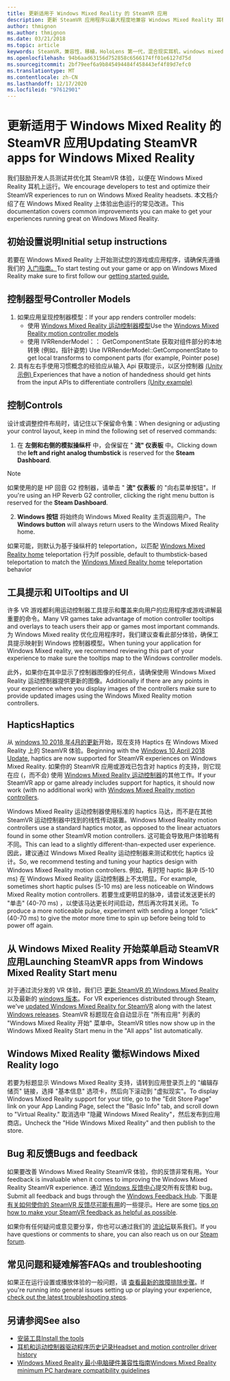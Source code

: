 ```yaml
---
title: 更新适用于 Windows Mixed Reality 的 SteamVR 应用
description: 更新 SteamVR 应用程序以最大程度地兼容 Windows Mixed Reality 耳机的最佳实践。
author: thmignon
ms.author: thmignon
ms.date: 03/21/2018
ms.topic: article
keywords: SteamVR，兼容性，移植，HoloLens 第一代，混合现实耳机，windows mixed reality 耳机，迁移，Windows 10，流，运动控制器，haptics
ms.openlocfilehash: 94b6aad63156d752858c6566174ff01e6127d75d
ms.sourcegitcommit: 2bf79eef6a9b845494484f458443ef4f89d7efc0
ms.translationtype: MT
ms.contentlocale: zh-CN
ms.lasthandoff: 12/17/2020
ms.locfileid: "97612901"
---
```

# <a name="updating-steamvr-apps-for-windows-mixed-reality"></a><span data-ttu-id="a5fb6-104">更新适用于 Windows Mixed Reality 的 SteamVR 应用</span><span class="sxs-lookup"><span data-stu-id="a5fb6-104">Updating SteamVR apps for Windows Mixed Reality</span></span>

<span data-ttu-id="a5fb6-105">我们鼓励开发人员测试并优化其 SteamVR 体验，以便在 Windows Mixed Reality 耳机上运行。</span><span class="sxs-lookup"><span data-stu-id="a5fb6-105">We encourage developers to test and optimize their SteamVR experiences to run on Windows Mixed Reality headsets.</span></span> <span data-ttu-id="a5fb6-106">本文档介绍了在 Windows Mixed Reality 上体验出色运行的常见改进。</span><span class="sxs-lookup"><span data-stu-id="a5fb6-106">This documentation covers common improvements you can make to get your experiences running great on Windows Mixed Reality.</span></span>

## <a name="initial-setup-instructions"></a><span data-ttu-id="a5fb6-107">初始设置说明</span><span class="sxs-lookup"><span data-stu-id="a5fb6-107">Initial setup instructions</span></span>

<span data-ttu-id="a5fb6-108">若要在 Windows Mixed Reality 上开始测试您的游戏或应用程序，请确保先遵循我们的 [入门指南。](https://aka.ms/WindowsMixedRealitySteamVR)</span><span class="sxs-lookup"><span data-stu-id="a5fb6-108">To start testing out your game or app on Windows Mixed Reality make sure to first follow our [getting started guide.](https://aka.ms/WindowsMixedRealitySteamVR)</span></span>

## <a name="controller-models"></a><span data-ttu-id="a5fb6-109">控制器型号</span><span class="sxs-lookup"><span data-stu-id="a5fb6-109">Controller Models</span></span>

1. <span data-ttu-id="a5fb6-110">如果应用呈现控制器模型：</span><span class="sxs-lookup"><span data-stu-id="a5fb6-110">If your app renders controller models:</span></span>
    * <span data-ttu-id="a5fb6-111">使用 [Windows Mixed Reality 运动控制器模型](../../design/motion-controllers.md#rendering-the-motion-controller-model)</span><span class="sxs-lookup"><span data-stu-id="a5fb6-111">Use the [Windows Mixed Reality motion controller models](../../design/motion-controllers.md#rendering-the-motion-controller-model)</span></span>
    * <span data-ttu-id="a5fb6-112">使用 IVRRenderModel：： GetComponentState 获取对组件部分的本地转换 (例如，指针姿势) </span><span class="sxs-lookup"><span data-stu-id="a5fb6-112">Use IVRRenderModel::GetComponentState to get local transforms to component parts (for example, Pointer pose)</span></span>
2. <span data-ttu-id="a5fb6-113">具有左右手使用习惯概念的经验应从输入 Api 获取提示，以区分控制器 [ (Unity 示例) ](../unity/gestures-and-motion-controllers-in-unity.md#unity-buttonaxis-mapping-table)</span><span class="sxs-lookup"><span data-stu-id="a5fb6-113">Experiences that have a notion of handedness should get hints from the input APIs to differentiate controllers [(Unity example)](../unity/gestures-and-motion-controllers-in-unity.md#unity-buttonaxis-mapping-table)</span></span>

## <a name="controls"></a><span data-ttu-id="a5fb6-114">控制</span><span class="sxs-lookup"><span data-stu-id="a5fb6-114">Controls</span></span>

<span data-ttu-id="a5fb6-115">设计或调整控件布局时，请记住以下保留命令集：</span><span class="sxs-lookup"><span data-stu-id="a5fb6-115">When designing or adjusting your control layout, keep in mind the following set of reserved commands:</span></span>
1. <span data-ttu-id="a5fb6-116">在 **左侧和右侧的模拟操纵杆** 中，会保留在 " **流" 仪表板** 中。</span><span class="sxs-lookup"><span data-stu-id="a5fb6-116">Clicking down the **left and right analog thumbstick** is reserved for the **Steam Dashboard**.</span></span>

> [!NOTE]
> <span data-ttu-id="a5fb6-117">如果使用的是 HP 回音 G2 控制器，请单击 " **流" 仪表板** 的 "向右菜单按钮"。</span><span class="sxs-lookup"><span data-stu-id="a5fb6-117">If you're using an HP Reverb G2 controller, clicking the right menu button is reserved for the **Steam Dashboard**.</span></span>

2. <span data-ttu-id="a5fb6-118">**Windows 按钮** 将始终向 Windows Mixed Reality 主页返回用户。</span><span class="sxs-lookup"><span data-stu-id="a5fb6-118">The **Windows button** will always return users to the Windows Mixed Reality home.</span></span>

<span data-ttu-id="a5fb6-119">如果可能，则默认为基于操纵杆的 teleportation，以匹配 [Windows Mixed Reality home](../../discover/navigating-the-windows-mixed-reality-home.md#getting-around-your-home) teleportation 行为</span><span class="sxs-lookup"><span data-stu-id="a5fb6-119">If possible, default to thumbstick-based teleportation to match the [Windows Mixed Reality home](../../discover/navigating-the-windows-mixed-reality-home.md#getting-around-your-home) teleportation behavior</span></span>

## <a name="tooltips-and-ui"></a><span data-ttu-id="a5fb6-120">工具提示和 UI</span><span class="sxs-lookup"><span data-stu-id="a5fb6-120">Tooltips and UI</span></span>

<span data-ttu-id="a5fb6-121">许多 VR 游戏都利用运动控制器工具提示和覆盖来向用户的应用程序或游戏讲解最重要的命令。</span><span class="sxs-lookup"><span data-stu-id="a5fb6-121">Many VR games take advantage of motion controller tooltips and overlays to teach users their app or games most important commands.</span></span> <span data-ttu-id="a5fb6-122">为 Windows Mixed reality 优化应用程序时，我们建议查看此部分体验，确保工具提示映射到 Windows 控制器模型。</span><span class="sxs-lookup"><span data-stu-id="a5fb6-122">When tuning your application for Windows Mixed reality, we recommend reviewing this part of your experience to make sure the tooltips map to the Windows controller models.</span></span>

<span data-ttu-id="a5fb6-123">此外，如果你在其中显示了控制器图像的任何点，请确保使用 Windows Mixed Reality 运动控制器提供更新的图像。</span><span class="sxs-lookup"><span data-stu-id="a5fb6-123">Additionally if there are any points in your experience where you display images of the controllers make sure to provide updated images using the Windows Mixed Reality motion controllers.</span></span>

## <a name="haptics"></a><span data-ttu-id="a5fb6-124">Haptics</span><span class="sxs-lookup"><span data-stu-id="a5fb6-124">Haptics</span></span>

<span data-ttu-id="a5fb6-125">从 [windows 10 2018 年4月的更新](https://docs.microsoft.com/windows/mixed-reality/enthusiast-guide/release-notes-april-2018)开始，现在支持 Haptics 在 Windows Mixed Reality 上的 SteamVR 体验。</span><span class="sxs-lookup"><span data-stu-id="a5fb6-125">Beginning with the [Windows 10 April 2018 Update](https://docs.microsoft.com/windows/mixed-reality/enthusiast-guide/release-notes-april-2018), haptics are now supported for SteamVR experiences on Windows Mixed Reality.</span></span> <span data-ttu-id="a5fb6-126">如果你的 SteamVR 应用或游戏已包含对 haptics 的支持，则它现在应 (，而不会) 使用 [Windows Mixed Reality 运动控制器](../../design/motion-controllers.md)的其他工作。</span><span class="sxs-lookup"><span data-stu-id="a5fb6-126">If your SteamVR app or game already includes support for haptics, it should now work (with no additional work) with [Windows Mixed Reality motion controllers](../../design/motion-controllers.md).</span></span>

<span data-ttu-id="a5fb6-127">Windows Mixed Reality 运动控制器使用标准的 haptics 马达，而不是在其他 SteamVR 运动控制器中找到的线性传动装置。</span><span class="sxs-lookup"><span data-stu-id="a5fb6-127">Windows Mixed Reality motion controllers use a standard haptics motor, as opposed to the linear actuators found in some other SteamVR motion controllers.</span></span> <span data-ttu-id="a5fb6-128">这可能会导致用户体验略有不同。</span><span class="sxs-lookup"><span data-stu-id="a5fb6-128">This can lead to a slightly different-than-expected user experience.</span></span> <span data-ttu-id="a5fb6-129">因此，建议通过 Windows Mixed Reality 运动控制器来测试和优化 haptics 设计。</span><span class="sxs-lookup"><span data-stu-id="a5fb6-129">So, we recommend testing and tuning your haptics design with Windows Mixed Reality motion controllers.</span></span> <span data-ttu-id="a5fb6-130">例如，有时短 haptic 脉冲 (5-10 ms) 在 Windows Mixed Reality 运动控制器上不太明显。</span><span class="sxs-lookup"><span data-stu-id="a5fb6-130">For example, sometimes short haptic pulses (5-10 ms) are less noticeable on Windows Mixed Reality motion controllers.</span></span> <span data-ttu-id="a5fb6-131">若要生成更明显的脉冲，请尝试发送更长的 "单击" (40-70 ms) ，以使该马达更长时间启动，然后再次将其关闭。</span><span class="sxs-lookup"><span data-stu-id="a5fb6-131">To produce a more noticeable pulse, experiment with sending a longer “click” (40-70 ms) to give the motor more time to spin up before being told to power off again.</span></span>

## <a name="launching-steamvr-apps-from-windows-mixed-reality-start-menu"></a><span data-ttu-id="a5fb6-132">从 Windows Mixed Reality 开始菜单启动 SteamVR 应用</span><span class="sxs-lookup"><span data-stu-id="a5fb6-132">Launching SteamVR apps from Windows Mixed Reality Start menu</span></span>

<span data-ttu-id="a5fb6-133">对于通过流分发的 VR 体验，我们已 [更新 SteamVR 的 Windows Mixed Reality](https://steamcommunity.com/games/719950/announcements/detail/1687045485866139800) 以及最新的 [windows 版本](https://insider.windows.com)。</span><span class="sxs-lookup"><span data-stu-id="a5fb6-133">For VR experiences distributed through Steam, we've [updated Windows Mixed Reality for SteamVR](https://steamcommunity.com/games/719950/announcements/detail/1687045485866139800) along with the latest [Windows releases](https://insider.windows.com).</span></span> <span data-ttu-id="a5fb6-134">SteamVR 标题现在会自动显示在 "所有应用" 列表的 "Windows Mixed Reality 开始" 菜单中。</span><span class="sxs-lookup"><span data-stu-id="a5fb6-134">SteamVR titles now show up in the Windows Mixed Reality Start menu in the "All apps" list automatically.</span></span>

## <a name="windows-mixed-reality-logo"></a><span data-ttu-id="a5fb6-135">Windows Mixed Reality 徽标</span><span class="sxs-lookup"><span data-stu-id="a5fb6-135">Windows Mixed Reality logo</span></span>

<span data-ttu-id="a5fb6-136">若要为标题显示 Windows Mixed Reality 支持，请转到应用登录页上的 "编辑存储页" 链接，选择 "基本信息" 选项卡，然后向下滚动到 "虚拟现实"。</span><span class="sxs-lookup"><span data-stu-id="a5fb6-136">To display Windows Mixed Reality support for your title, go to the "Edit Store Page" link on your App Landing Page, select the "Basic Info" tab, and scroll down to "Virtual Reality."</span></span> <span data-ttu-id="a5fb6-137">取消选中 "隐藏 Windows Mixed Reality"，然后发布到应用商店。</span><span class="sxs-lookup"><span data-stu-id="a5fb6-137">Uncheck the "Hide Windows Mixed Reality" and then publish to the store.</span></span>

## <a name="bugs-and-feedback"></a><span data-ttu-id="a5fb6-138">Bug 和反馈</span><span class="sxs-lookup"><span data-stu-id="a5fb6-138">Bugs and feedback</span></span>

<span data-ttu-id="a5fb6-139">如果要改善 Windows Mixed Reality SteamVR 体验，你的反馈非常有用。</span><span class="sxs-lookup"><span data-stu-id="a5fb6-139">Your feedback is invaluable when it comes to improving the Windows Mixed Reality SteamVR experience.</span></span> <span data-ttu-id="a5fb6-140">通过 [Windows 反馈中心](https://docs.microsoft.com/windows/mixed-reality/enthusiast-guide/filing-feedback)提交所有反馈和 bug。</span><span class="sxs-lookup"><span data-stu-id="a5fb6-140">Submit all feedback and bugs through the [Windows Feedback Hub](https://docs.microsoft.com/windows/mixed-reality/enthusiast-guide/filing-feedback).</span></span> <span data-ttu-id="a5fb6-141">下面是 [有关如何使你的 SteamVR 反馈尽可能有用](https://docs.microsoft.com/windows/mixed-reality/enthusiast-guide/using-steamvr-with-windows-mixed-reality#sharing-feedback-on-steamvr)的一些提示。</span><span class="sxs-lookup"><span data-stu-id="a5fb6-141">Here are some [tips on how to make your SteamVR feedback as helpful as possible](https://docs.microsoft.com/windows/mixed-reality/enthusiast-guide/using-steamvr-with-windows-mixed-reality#sharing-feedback-on-steamvr).</span></span>

<span data-ttu-id="a5fb6-142">如果你有任何疑问或意见要分享，你也可以通过我们的 [流论坛](https://steamcommunity.com/app/719950/discussions/)联系我们。</span><span class="sxs-lookup"><span data-stu-id="a5fb6-142">If you have questions or comments to share, you can also reach us on our [Steam forum](https://steamcommunity.com/app/719950/discussions/).</span></span>

## <a name="faqs-and-troubleshooting"></a><span data-ttu-id="a5fb6-143">常见问题和疑难解答</span><span class="sxs-lookup"><span data-stu-id="a5fb6-143">FAQs and troubleshooting</span></span>

<span data-ttu-id="a5fb6-144">如果正在运行设置或播放体验的一般问题，请 [查看最新的故障排除步骤](https://docs.microsoft.com/windows/mixed-reality/enthusiast-guide/troubleshooting-windows-mixed-reality#steamvr)。</span><span class="sxs-lookup"><span data-stu-id="a5fb6-144">If you're running into general issues setting up or playing your experience, [check out the latest troubleshooting steps](https://docs.microsoft.com/windows/mixed-reality/enthusiast-guide/troubleshooting-windows-mixed-reality#steamvr).</span></span>

## <a name="see-also"></a><span data-ttu-id="a5fb6-145">另请参阅</span><span class="sxs-lookup"><span data-stu-id="a5fb6-145">See also</span></span>

* [<span data-ttu-id="a5fb6-146">安装工具</span><span class="sxs-lookup"><span data-stu-id="a5fb6-146">Install the tools</span></span>](../install-the-tools.md)
* [<span data-ttu-id="a5fb6-147">耳机和运动控制器驱动程序历史记录</span><span class="sxs-lookup"><span data-stu-id="a5fb6-147">Headset and motion controller driver history</span></span>](https://docs.microsoft.com/windows/mixed-reality/enthusiast-guide/mixed-reality-software)
* [<span data-ttu-id="a5fb6-148">Windows Mixed Reality 最小电脑硬件兼容性指南</span><span class="sxs-lookup"><span data-stu-id="a5fb6-148">Windows Mixed Reality minimum PC hardware compatibility guidelines</span></span>](https://docs.microsoft.com/windows/mixed-reality/enthusiast-guide/windows-mixed-reality-minimum-pc-hardware-compatibility-guidelines)
